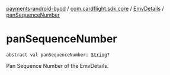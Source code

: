 [payments-android-byod](../../index.md) / [com.cardflight.sdk.core](../index.md) / [EmvDetails](index.md) / [panSequenceNumber](./pan-sequence-number.md)

# panSequenceNumber

`abstract val panSequenceNumber: `[`String`](https://kotlinlang.org/api/latest/jvm/stdlib/kotlin/-string/index.html)`?`

Pan Sequence Number of the EmvDetails.


